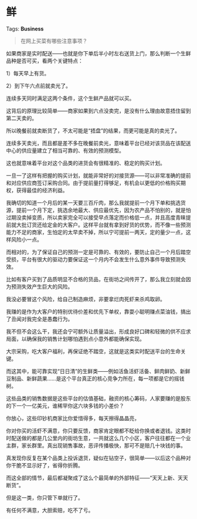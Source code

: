 # 鲜

Tags: **Business**

> 在网上买菜有哪些注意事项？



如果商家是实时配送——也就是你下单后半小时左右送货上门，那么判断一个生鲜品种是否可买，看两个关键特点：

1）每天早上有货。

2）到下午六点前就卖光了。

连续多天同时满足这两个条件，这个生鲜产品就可以买。

这背后的原理比较简单——商家如果到六点没卖完，是没有什么理由故意捂住留到第二天卖的。

所以晚餐前就卖断货了，不太可能是“捂盘”的结果，而更可能是真的卖光了。

连续多天卖光，而且都是差不多在晚餐前卖光，意味着平台已经对该货品在该配送中心的供应量建立了相当可靠的、有效的预测模型。

这也就意味着平台对这个品类的进货会有很精准的、稳定的购买计划。

一旦一了这样有把握的购买计划，就能非常好的对接货源——可以非常准确的提前和对应供应商签订采购合同。由于提前量打得够足，有机会以更低的价格购买期权，获得最佳的经济利益。

我确切的知道一个月后的某一天要三百斤肉，那么我就提前一个月下单和挑选货源，提前一个月下定，挑选余地最大、供应最优先，因为农产品不怕别的，就是怕过期没卖掉变质，所以卖家完全可以接受早点落定而价格低一点，并且高度青睐提前就大批订货还给定金的大客户。这样平台就有拿到好货的优势，而不像一些预测能力不足的商家，生怕定的太早卖不掉，所以宁可提前一两天，定的量少一点，这样风险小一点。

而相对的，为了保证自己的预测一定是可靠的、有效的，要防止自己一个月后踏空受损，平台有很大的驱动力要保证这一个月内不会发生什么意外事件导致预测失效。

比如有客户买到了品质明显不合格的货品，在街坊之间传开了，那么我立刻就会因为预测失效产生巨大的风险。

我没必要冒这个风险，给自己制造麻烦，非要拿烂肉死虾来杀鸡取卵。

我赚的是作为大客户的特别优待价差和优先下单权，靠耍小聪明赚点菜油钱，搞出了丑闻对我完全是愚蠢行为。

我不但不会这么干，我还会宁可额外让质量溢出，形成良好口碑和轻微的供不应求局面，以确保我的销售计划哪怕遇到点小意外都能确保实现。

大宗采购，吃大客户福利，再保证绝不踏空，这就是这类实时配送平台的生命关键。

而这其中，能可靠实现“日日清”的生鲜类——例如活鱼活虾活备、鲜肉鲜奶、新鲜豆制品、新鲜蔬果……是这个平台真正的核心竞争力所在，每一项都是它的摇钱树。

这些品类的销售数据是这些平台的估值基础，融资的核心筹码，人家要赚的是股东的下一个一亿美元，谁稀罕你这六块多钱的小差价？

你放心，这些印钞机商家比你爱惜得多，每天擦得晶晶亮，

你对你买的活虾不满意，你只要反馈，商家肯定眼都不眨给你换或者退钱。这类时时配送做的都是几公里内的街坊生意，一共就这么几个小区，客户往往都在一个业主群，家长群里。真出现销售事故，恶评传播极快，那可不是赔几十块钱的事。

真发现你反复在某个品类上投诉退货，疑似在钻空子，很简单——以后这个品种对你干脆不显示好了，省得你折腾。

而这全部的情节，最后都凝聚成了这么个最简单的外部特征——“天天上新、天天断货”。

但是这一类，你只管下单就行了。

有任何不满意，大胆索赔，吃不了亏。



